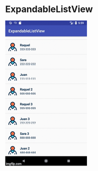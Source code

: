 # ExpandableListView


<a href="https://github.com/akafifty/ExpandableListView/blob/master/IMG"><img src="https://github.com/akafifty/ExpandableListView/blob/master/IMG.gif" title="D.C."/></a>
